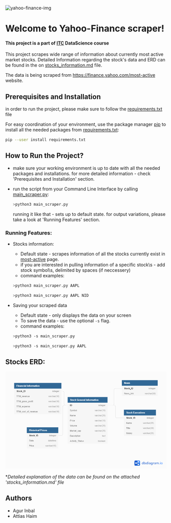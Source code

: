 ![yahoo-finance-img](https://outwardhound.com/furtropolis/wp-content/uploads/2014/11/yahoo-finance.png)

# Welcome to Yahoo-Finance scraper!

#### This project is a part of [ITC](https://www.itc.tech/) DataScience course

This project scrapes wide range of information about currently most active market stocks.
Detailed Information regarding the stock's data and ERD can be found in the on [stocks_information.md](stocks_information.md) file.

The data is being scraped from https://finance.yahoo.com/most-active website.


## Prerequisites and Installation

in order to run the project, please make sure to follow the [requirements.txt](requirements.txt) file

For easy coordination of your environment, use the package manager [pip](https://pip.pypa.io/en/stable/) to install all the needed packages from [requirements.txt](requirements.txt):

```bash
pip --user install requirements.txt
```

## How to Run the Project?
* make sure your working environment is up to date with all the needed packages and installations.
for more detailed information - check 'Prerequisites and Installation' section.

* run the script from your Command Line Interface by calling [main_scraper.py](https://github.com/THalwaysgunner/ITCPROJECT/blob/master/main_scraper.py):
    ```bash
    >python3 main_scraper.py
    ```
  running it like that - sets up to default state.
  for output variations, please take a look at 'Running Features' section.
    
### Running Features:    
* Stocks information:
    * Default state - scrapes information of all the stocks currently exist in [most-active](https://finance.yahoo.com/most-active) page.  
    * if you are interested in pulling information of a specific stock\s - add stock symbol\s, delimited by spaces (if neccessery)  
    * command examples:
    ```bash
    >python3 main_scraper.py AAPL
    ```
    ```bash
    >python3 main_scraper.py AAPL NID
    ```

* Saving your scraped data
    * Default state - only displays the data on your screen    
    * To save the data - use the optional `-s` flag.
    * command examples:
    ```bash
    >python3 -s main_scraper.py 
    ```  
    ```bash
    >python3 -s main_scraper.py AAPL 
    ```  

## Stocks ERD:    

![name](stocks_info_ERD.png)

*_Detailed explanation of the data can be found on the  attached 'stocks_information.md' file_

## Authors

- Agur Inbal
- Attias Haim

